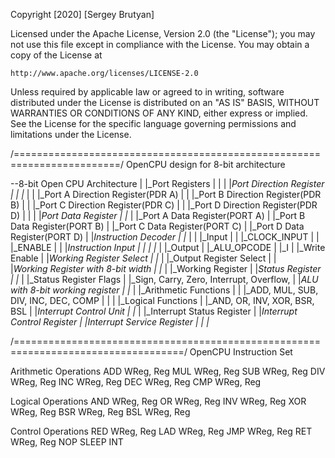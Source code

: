 Copyright [2020] [Sergey Brutyan]

Licensed under the Apache License, Version 2.0 (the "License");
you may not use this file except in compliance with the License.
You may obtain a copy of the License at

    http://www.apache.org/licenses/LICENSE-2.0

Unless required by applicable law or agreed to in writing, software
distributed under the License is distributed on an "AS IS" BASIS,
WITHOUT WARRANTIES OR CONDITIONS OF ANY KIND, either express or implied.
See the License for the specific language governing permissions and
limitations under the License.

/========================================================================/
		 OpenCPU design for 8-bit architecture 

 
--8-bit Open CPU Architecture
	| 
	|_Port Registers
	| |
 	| |_Port Direction Register
	| | |_
	| |   |_Port A Direction Register(PDR A)
	| |   |_Port B Direction Register(PDR B)
	| |   |_Port C Direction Register(PDR C)
	| |   |_Port D Direction Register(PDR D)
	| |
	| |_Port Data Register
	|   |_
	|     |_Port A Data Register(PORT A)
	|     |_Port B Data Register(PORT B)
	|     |_Port C Data Register(PORT C)
	|     |_Port D Data Register(PORT D)
	|
	|_Instruction Decoder
	| |_
	| | |_Input
	| |   |_CLOCK_INPUT
	| |   |_ENABLE
	| |   |_Instruction Input
	| |
	| |_
	|   |_Output
	|     |_ALU_OPCODE
	|     |_I
	|     |_Write Enable
	|     |_Working Register Select
	|     |_
	|     |_Output Register Select
	|
	|	
    	|_Working Register with 8-bit width
	| |_
	|   |_Working Register
	|
	|_Status Register
	| |_
	|   |_Status Register Flags 
	|     |_Sign, Carry, Zero, Interrupt, Overflow, 
	|
	|_ALU with 8-bit working register 
	| |_
	|   |_Arithmetic Functions
	|   | |_ADD, MUL, SUB, DIV, INC, DEC, COMP 
	|   | 
	|   |_Logical Functions	
	|     |_AND, OR, INV, XOR, BSR, BSL 
	|
	|_Interrupt Control Unit
	| |_
	|   |_Interrupt Status  Register
	|   |_Interrupt Control Register
	|   |_Interrupt Service Register
	|_
	| |_
	    

/===================================================================================/
		OpenCPU Instruction Set

Arithmetic Operations
	ADD WReg, Reg
	MUL WReg, Reg
	SUB WReg, Reg
	DIV WReg, Reg
	INC WReg, Reg
	DEC WReg, Reg
	CMP WReg, Reg

Logical Operations
	AND WReg, Reg
	OR  WReg, Reg
	INV WReg, Reg
	XOR WReg, Reg
	BSR WReg, Reg
	BSL WReg, Reg


Control Operations
	RED WReg, Reg
	LAD WReg, Reg
	JMP WReg, Reg
	RET WReg, Reg
	NOP 
	SLEEP
	INT


